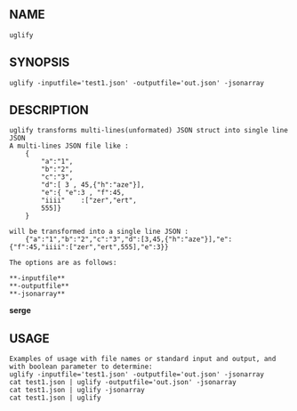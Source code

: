 NAME
----
    uglify 
 
SYNOPSIS
--------
    uglify -inputfile='test1.json' -outputfile='out.json' -jsonarray

DESCRIPTION
-----------

    uglify transforms multi-lines(unformated) JSON struct into single line JSON
    A multi-lines JSON file like :
        {
            "a":"1",
            "b":"2",
            "c":"3",
            "d":[ 3 , 45,{"h":"aze"}],
            "e":{ "e":3 , "f":45,
            "iiii"    :["zer","ert",
            555]}
        }
      
    will be transformed into a single line JSON :
        {"a":"1","b":"2","c":"3","d":[3,45,{"h":"aze"}],"e":{"f":45,"iiii":["zer","ert",555],"e":3}}

    The options are as follows:
               
    **-inputfile** 
    **-outputfile**
    **-jsonarray**
**serge**

USAGE
-----
    Examples of usage with file names or standard input and output, and with boolean parameter to determine:
    uglify -inputfile='test1.json' -outputfile='out.json' -jsonarray
    cat test1.json | uglify -outputfile='out.json' -jsonarray
    cat test1.json | uglify -jsonarray
    cat test1.json | uglify

